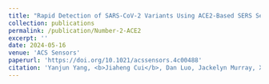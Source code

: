 ```yaml
---
title: "Rapid Detection of SARS-CoV-2 Variants Using ACE2-Based SERS Sensor Enhanced by CoVari Deep Learning Algorithms"
collection: publications
permalink: /publication/Number-2-ACE2
excerpt: ''
date: 2024-05-16
venue: 'ACS Sensors'
paperurl: 'https://doi.org/10.1021/acssensors.4c00488'
citation: 'Yanjun Yang, <b>Jiaheng Cui</b>, Dan Luo, Jackelyn Murray, Xianyan Chen, Sebastian Hülck, Ralph Tripp, and Yiping Zhao*, "Rapid Detection of SARS-CoV-2 Variants Using ACE2-Based SERS Sensor Enhanced by CoVari Deep Learning Algorithms", <i>ACS Sensors</i>, [https://doi.org/10.1021/acssensors.4c00488](https://doi.org/10.1021/acssensors.4c00488).'
---
```


